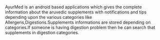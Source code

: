 AyurMed is an android based applications which gives the complete information about the aruvedic supplements with notifications and tips depending upon the various categories
like Allergens,Digestions.Supplements informations are stored depending on categories.If someone is having digestion problem then he can search that supplements in digestion categories.
